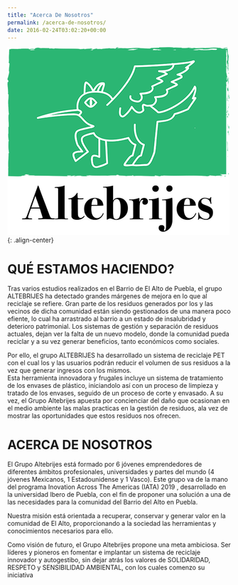 ```yaml
---
title: "Acerca De Nosotros"
permalink: /acerca-de-nosotros/
date: 2016-02-24T03:02:20+00:00
--- 
```


![image-center](docs/assets/images/altebrijes-logo-500px.png){: .align-center}

<h1>QUÉ ESTAMOS HACIENDO?</h1>

Tras varios estudios realizados en el Barrio de El Alto de Puebla, el grupo ALTEBRIJES ha detectado grandes márgenes de mejora en lo que al reciclaje se refiere. Gran parte de los residuos generados por los y las vecinos de dicha comunidad están siendo gestionados de una manera poco efiente, lo cual ha arrastrado al barrio a un estado de insalubridad y deterioro patrimonial.
Los sistemas de gestión y separación de residuos actuales, dejan ver la falta de un nuevo modelo, donde la comunidad pueda reciclar y a su vez generar beneficios, tanto económicos como sociales. 


Por ello, el grupo ALTEBRIJES ha desarrollado un sistema de reciclaje PET con el cual los y las usuarios podrán reducir el volumen de  sus residuos a la vez que generar ingresos con los mismos.  
Esta herramienta innovadora y frugales incluye un sistema de tratamiento de los envases de plástico, iniciandolo así con un proceso de limpieza y tratado de los envases, seguido de un  proceso de corte y envasado. 
A su vez, el Grupo Altebrijes apuesta por concienciar del daño que ocasionan en el medio ambiente las malas practicas en la gestión de residuos, ala vez de mostrar las oportunidades que estos residuos nos ofrecen. 


<h1>ACERCA DE NOSOTROS</h1>

El Grupo Altebrijes está formado por 6 jóvenes emprendedores de diferentes ámbitos profesionales, universidades y partes del mundo (4 jóvenes Mexicanos, 1 Estadounidense y 1 Vasco). Este grupo va de la mano del programa Inovation Across The Americas (IATA) 2019 , desarrollado en la universidad Ibero de Puebla, con el fin de proponer una solución a una de las necesidades para la comunidad del Barrio del Alto en Puebla. 

Nuestra misión está orientada a recuperar, conservar y generar valor en la comunidad de El Alto, proporcionando a la sociedad las herramientas y conocimientos necesarios para ello. 

Como visión de futuro, el Grupo Altebrijes propone una meta ambiciosa. Ser líderes y pioneros en fomentar e implantar un sistema de reciclaje innovador y autogestibo, sin dejar atrás los valores de SOLIDARIDAD, RESPETO y SENSIBILIDAD AMBIENTAL, con los cuales comenzo su iniciativa

